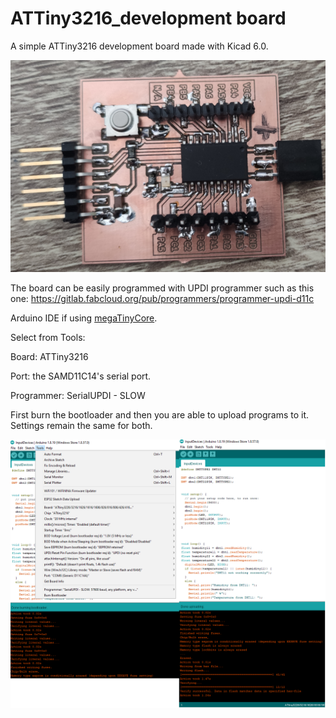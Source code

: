 # ATTiny3216_development board

A simple ATTiny3216 development board made with Kicad 6.0.

![image](./ATTiny3216.png)

The board can be easily programmed with UPDI programmer such as this one: https://gitlab.fabcloud.org/pub/programmers/programmer-updi-d11c

Arduino IDE if using [megaTinyCore](https://github.com/SpenceKonde/megaTinyCore). 

Select from Tools:

Board: ATTiny3216

Port: the SAMD11C14's serial port.

Programmer: SerialUPDI - SLOW

First burn the bootloader and then you are able to upload programs to it. Settings remain the same for both.

![image](./UPDI_Programming_ArduinoIDE.png)
